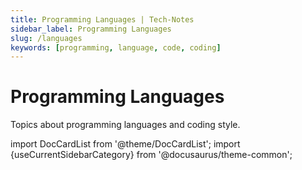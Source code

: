 ```yaml
---
title: Programming Languages | Tech-Notes
sidebar_label: Programming Languages
slug: /languages
keywords: [programming, language, code, coding]
---
```


# Programming Languages

Topics about programming languages and coding style.

import DocCardList from '@theme/DocCardList';
import {useCurrentSidebarCategory} from '@docusaurus/theme-common';

<DocCardList items={useCurrentSidebarCategory().items}/>
